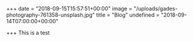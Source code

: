 +++
date = "2018-09-15T15:57:51+00:00"
image = "/uploads/gades-photography-761358-unsplash.jpg"
title = "Blog"
undefined = "2018-09-14T07:00:00+00:00"

+++
This is a test